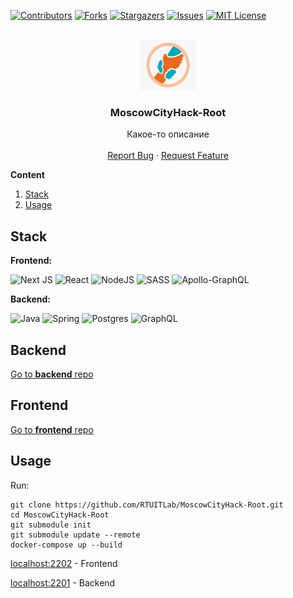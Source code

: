 <div id="top"></div>

[![Contributors][contributors-shield]][contributors-url]
[![Forks][forks-shield]][forks-url]
[![Stargazers][stars-shield]][stars-url]
[![Issues][issues-shield]][issues-url]
[![MIT License][license-shield]][license-url]

<br />
<div align="center">
  <a href="https://github.com/RTUITLab/MoscowCityHack-Root">
    <img src="img/logo.webp" alt="Logo" width="90" height="80">
  </a>

<h3 align="center">MoscowCityHack-Root</h3>

  <p align="center">
    Какое-то описание
    <br />
    <br />
    <a href="https://github.com/RTUITLab/MoscowCityHack-Root/issues">Report Bug</a>
    ·
    <a href="https://github.com/RTUITLab/MoscowCityHack-Root/issues">Request Feature</a>
  </p>
</div>

**Content**

1. [Stack](#stack)
2. [Usage](#usage)

## Stack

**Frontend:**

![Next JS](https://img.shields.io/badge/Next-black?style=for-the-badge&logo=next.js&logoColor=white)
![React](https://img.shields.io/badge/react-%2320232a.svg?style=for-the-badge&logo=react&logoColor=%2361DAFB)
![NodeJS](https://img.shields.io/badge/node.js-6DA55F?style=for-the-badge&logo=node.js&logoColor=white)
![SASS](https://img.shields.io/badge/SASS-hotpink.svg?style=for-the-badge&logo=SASS&logoColor=white)
![Apollo-GraphQL](https://img.shields.io/badge/-ApolloGraphQL-311C87?style=for-the-badge&logo=apollo-graphql)

**Backend:**

![Java](https://img.shields.io/badge/java-%23ED8B00.svg?style=for-the-badge&logo=java&logoColor=white)
![Spring](https://img.shields.io/badge/spring-%236DB33F.svg?style=for-the-badge&logo=spring&logoColor=white)
![Postgres](https://img.shields.io/badge/postgres-%23316192.svg?style=for-the-badge&logo=postgresql&logoColor=white)
![GraphQL](https://img.shields.io/badge/-GraphQL-E10098?style=for-the-badge&logo=graphql&logoColor=white)

## Backend

<a href="https://github.com/RTUITLab/MoscowCityHack-Back">Go to <b>backend</b> repo</a>

## Frontend

<a href="https://github.com/RTUITLab/MoscowCityHack-Back">Go to <b>frontend</b> repo</a>

## Usage

Run:

```
git clone https://github.com/RTUITLab/MoscowCityHack-Root.git
cd MoscowCityHack-Root
git submodule init
git submodule update --remote
docker-compose up --build
```

[localhost:2202](http://localhost:2202) - Frontend

[localhost:2201](http://localhost:2201) - Backend

[contributors-shield]: https://img.shields.io/github/contributors/rtuitlab/MoscowCityHack-Root.svg
[contributors-url]: https://github.com/RTUITLab/MoscowCityHack-Root/graphs/contributors
[forks-shield]: https://img.shields.io/github/forks/RTUITLab/MoscowCityHack-Root.svg
[forks-url]: https://github.com/RTUITLab/MoscowCityHack-Root/network/members
[stars-shield]: https://img.shields.io/github/stars/RTUITLab/MoscowCityHack-Root.svg
[stars-url]: https://github.com/RTUITLab/MoscowCityHack-Root/stargazers
[issues-shield]: https://img.shields.io/github/issues/RTUITLab/MoscowCityHack-Root.svg
[issues-url]: https://github.com/RTUITLab/MoscowCityHack-Root/issues
[license-shield]: https://img.shields.io/github/license/RTUITLab/MoscowCityHack-Root.svg
[license-url]: https://github.com/RTUITLab/MoscowCityHack-Root/blob/master/LICENSE.txt
[linkedin-shield]: https://img.shields.io/badge/-LinkedIn-black.svg?logo=linkedin&colorB=555
[linkedin-url]: https://linkedin.com/in/RTUITLab
[product-screenshot]: images/screenshot.png
